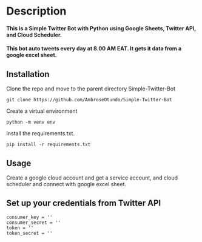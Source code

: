 # Description
#### This is a Simple Twitter Bot with Python using Google Sheets, Twitter API, and Cloud Scheduler.

#### This bot auto tweets every day at 8.00 AM EAT. It gets it data from a google excel sheet. 
## Installation
Clone the repo and move to the parent directory Simple-Twitter-Bot
```
git clone https://github.com/AmbroseOtundo/Simple-Twitter-Bot
```
Create a virtual environment
```
python -m venv env
```
Install the requirements.txt.
```
pip install -r requirements.txt
```

## Usage
Create a google cloud account and get a service account, and cloud scheduler and connect with google excel sheet.
## Set up your credentials from Twitter API
```
consumer_key = ''
consumer_secret = ''
token = ''
token_secret = ''
```
